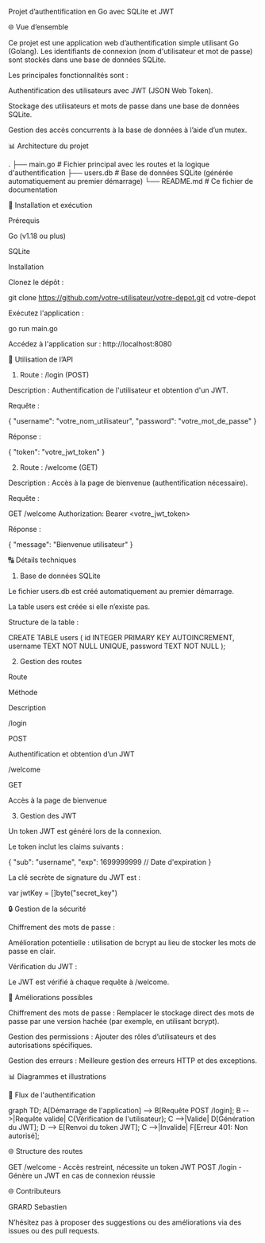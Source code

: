 Projet d’authentification en Go avec SQLite et JWT

🌐 Vue d’ensemble

Ce projet est une application web d’authentification simple utilisant Go (Golang). Les identifiants de connexion (nom d'utilisateur et mot de passe) sont stockés dans une base de données SQLite.

Les principales fonctionnalités sont :

Authentification des utilisateurs avec JWT (JSON Web Token).

Stockage des utilisateurs et mots de passe dans une base de données SQLite.

Gestion des accès concurrents à la base de données à l’aide d’un mutex.

📊 Architecture du projet

.
├── main.go        # Fichier principal avec les routes et la logique d'authentification
├── users.db       # Base de données SQLite (générée automatiquement au premier démarrage)
└── README.md      # Ce fichier de documentation

📘 Installation et exécution

Prérequis

Go (v1.18 ou plus)

SQLite

Installation

Clonez le dépôt :

git clone https://github.com/votre-utilisateur/votre-depot.git
cd votre-depot

Exécutez l'application :

go run main.go

Accédez à l'application sur :
http://localhost:8080

🔧 Utilisation de l’API

1. Route : /login (POST)

Description : Authentification de l'utilisateur et obtention d'un JWT.

Requête :

{
  "username": "votre_nom_utilisateur",
  "password": "votre_mot_de_passe"
}

Réponse :

{
  "token": "votre_jwt_token"
}

2. Route : /welcome (GET)

Description : Accès à la page de bienvenue (authentification nécessaire).

Requête :

GET /welcome
Authorization: Bearer <votre_jwt_token>

Réponse :

{
  "message": "Bienvenue utilisateur"
}

🔠 Détails techniques

1. Base de données SQLite

Le fichier users.db est créé automatiquement au premier démarrage.

La table users est créée si elle n’existe pas.

Structure de la table :

CREATE TABLE users (
  id INTEGER PRIMARY KEY AUTOINCREMENT,
  username TEXT NOT NULL UNIQUE,
  password TEXT NOT NULL
);

2. Gestion des routes

Route

Méthode

Description

/login

POST

Authentification et obtention d’un JWT

/welcome

GET

Accès à la page de bienvenue

3. Gestion des JWT

Un token JWT est généré lors de la connexion.

Le token inclut les claims suivants :

{
  "sub": "username",
  "exp": 1699999999 // Date d'expiration
}

La clé secrète de signature du JWT est :

var jwtKey = []byte("secret_key")

🔒 Gestion de la sécurité

Chiffrement des mots de passe :

Amélioration potentielle : utilisation de bcrypt au lieu de stocker les mots de passe en clair.

Vérification du JWT :

Le JWT est vérifié à chaque requête à /welcome.

🔄 Améliorations possibles

Chiffrement des mots de passe : Remplacer le stockage direct des mots de passe par une version hachée (par exemple, en utilisant bcrypt).

Gestion des permissions : Ajouter des rôles d’utilisateurs et des autorisations spécifiques.

Gestion des erreurs : Meilleure gestion des erreurs HTTP et des exceptions.

📊 Diagrammes et illustrations

🔄 Flux de l'authentification

graph TD;
    A[Démarrage de l'application] --> B[Requête POST /login];
    B -->|Requête valide| C{Vérification de l'utilisateur};
    C -->|Valide| D[Génération du JWT];
    D --> E[Renvoi du token JWT];
    C -->|Invalide| F[Erreur 401: Non autorisé];

🌐 Structure des routes

GET  /welcome     - Accès restreint, nécessite un token JWT
POST /login       - Génère un JWT en cas de connexion réussie

🌐 Contributeurs

GRARD Sebastien

N’hésitez pas à proposer des suggestions ou des améliorations via des issues ou des pull requests.

